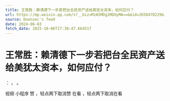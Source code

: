 ```yaml
---
title: 王常胜：赖清德下一步若把台全民资产送给美犹太资本，如何应付？
url: https://mp.weixin.qq.com/s?__biz=MzA5MDg1MDUyMA==&mid=2650470229&idx=2&sn=82d095f57f29ef5db929e09ee08f56b9
source: Doonsec's feed
date: 2024-06-03
fetch_date: 2025-10-06T17:30:47.664517
---
```


# 王常胜：赖清德下一步若把台全民资产送给美犹太资本，如何应付？

：
，
。

视频
小程序
赞
，轻点两下取消赞
在看
，轻点两下取消在看